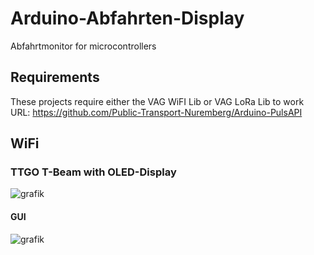 # Arduino-Abfahrten-Display
Abfahrtmonitor for microcontrollers  

## Requirements
These projects require either the VAG WiFI Lib or VAG LoRa Lib to work  
URL: https://github.com/Public-Transport-Nuremberg/Arduino-PulsAPI  

## WiFi

### TTGO T-Beam with OLED-Display
![grafik](https://user-images.githubusercontent.com/35345288/197364274-67563954-e3df-4184-9f12-83cf2e572211.png)

#### GUI
![grafik](https://user-images.githubusercontent.com/35345288/197364793-63ab9766-a08b-4400-a825-2e434636db30.png)
